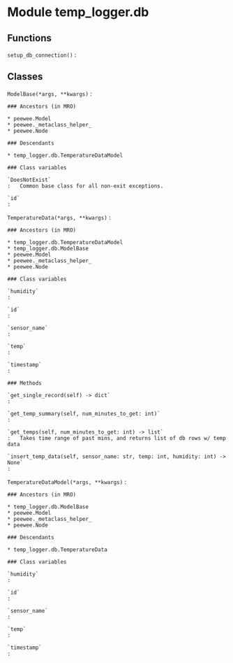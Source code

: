 # Module temp_logger.db

## Functions

`setup_db_connection()`
:

## Classes

`ModelBase(*args, **kwargs)`
:

```
### Ancestors (in MRO)

* peewee.Model
* peewee._metaclass_helper_
* peewee.Node

### Descendants

* temp_logger.db.TemperatureDataModel

### Class variables

`DoesNotExist`
:   Common base class for all non-exit exceptions.

`id`
:
```

`TemperatureData(*args, **kwargs)`
:

```
### Ancestors (in MRO)

* temp_logger.db.TemperatureDataModel
* temp_logger.db.ModelBase
* peewee.Model
* peewee._metaclass_helper_
* peewee.Node

### Class variables

`humidity`
:

`id`
:

`sensor_name`
:

`temp`
:

`timestamp`
:

### Methods

`get_single_record(self) ‑> dict`
:

`get_temp_summary(self, num_minutes_to_get: int)`
:

`get_temps(self, num_minutes_to_get: int) ‑> list`
:   Takes time range of past mins, and returns list of db rows w/ temp data

`insert_temp_data(self, sensor_name: str, temp: int, humidity: int) ‑> None`
:
```

`TemperatureDataModel(*args, **kwargs)`
:

```
### Ancestors (in MRO)

* temp_logger.db.ModelBase
* peewee.Model
* peewee._metaclass_helper_
* peewee.Node

### Descendants

* temp_logger.db.TemperatureData

### Class variables

`humidity`
:

`id`
:

`sensor_name`
:

`temp`
:

`timestamp`
:
```
